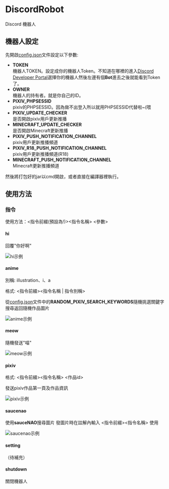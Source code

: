 # DiscordRobot
Discord 機器人
## 機器人設定
先開啟[config.json](https://github.com/Huanying04/DiscordRobot/blob/master/config.json "config.json")文件設定以下參數: 
* **TOKEN**  
機器人TOKEN。設定成你的機器人Token。不知道在哪裡的進入[Discord Developer Portal](https://discord.com/developers/applications)選擇你的機器人然後左邊有個**Bot**進去之後就能看到Token了。
* **OWNER**  
機器人的持有者。就是你自己的ID。
* **PIXIV_PHPSESSID**  
pixiv的PHPSESSID。因為做不出登入所以就用PHPSESSID代替啦~(喂
* **PIXIV_UPDATE_CHECKER**  
是否開啟pixiv用戶更新推播
* **MINECRAFT_UPDATE_CHECKER**  
是否開啟Minecraft更新推播
* **PIXIV_PUSH_NOTIFICATION_CHANNEL**  
pixiv用戶更新推播頻道
* **PIXIV_R18_PUSH_NOTIFICATION_CHANNEL**  
pixiv用戶更新推播頻道(R18)
* **MINECRAFT_PUSH_NOTIFICATION_CHANNEL**  
Minecraft更新推播頻道

然後將打包好的jar以cmd開啟，或者直接在編譯器裡執行。
## 使用方法
### 指令
使用方法：<指令前綴(預設為!)><指令名稱> <參數> 
#### hi
回覆"你好啊"

![hi示例](https://i.imgur.com/JkklLvv.png "示例")
#### anime
別稱: illustration、i、a

格式: <指令前綴><指令名稱 | 指令別稱>

從[config.json](https://github.com/Huanying04/DiscordRobot/blob/master/config.json "config.json")文件中的**RANDOM_PIXIV_SEARCH_KEYWORDS**隨機挑選關鍵字搜尋返回隨機作品圖片

![anime示例](https://i.imgur.com/McJhld3.png "示例")
#### meow
隨機發送"喵"

![meow示例](https://i.imgur.com/VXuB6o0.png "示例")
#### pixiv
格式: <指令前綴><指令名稱> <作品id>

發送pixiv作品第一頁及作品資訊

![pixiv示例](https://i.imgur.com/XCQAHfX.png "示例")
#### saucenao
使用**sauceNAO**搜尋圖片
發圖片時在註解內輸入 <指令前綴><指令名稱> 使用

![saucenao示例](https://i.imgur.com/5RsHTVv.png "示例")
#### setting
（待補充）
#### shutdown
關閉機器人
